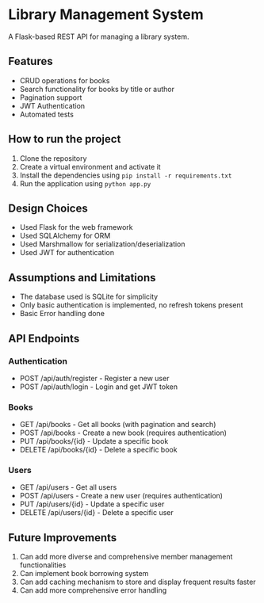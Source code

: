 # Library Management System

A Flask-based REST API for managing a library system.

## Features

- CRUD operations for books
- Search functionality for books by title or author
- Pagination support
- JWT Authentication
- Automated tests

## How to run the project

1. Clone the repository
2. Create a virtual environment and activate it
3. Install the dependencies using `pip install -r requirements.txt`
4. Run the application using `python app.py`

## Design Choices

- Used Flask for the web framework
- Used SQLAlchemy for ORM
- Used Marshmallow for serialization/deserialization
- Used JWT for authentication

## Assumptions and Limitations

- The database used is SQLite for simplicity
- Only basic authentication is implemented, no refresh tokens present
- Basic Error handling done

## API Endpoints

### Authentication
- POST /api/auth/register - Register a new user
- POST /api/auth/login - Login and get JWT token

### Books
- GET /api/books - Get all books (with pagination and search)
- POST /api/books - Create a new book (requires authentication)
- PUT /api/books/{id} - Update a specific book
- DELETE /api/books/{id} - Delete a specific book

### Users
- GET /api/users - Get all users 
- POST /api/users - Create a new user (requires authentication)
- PUT /api/users/{id} - Update a specific user
- DELETE /api/users/{id} - Delete a specific user



## Future Improvements

1. Can add more diverse and comprehensive  member management functionalities
2. Can implement book borrowing system
3. Can add caching mechanism to store and display frequent results faster
4. Can add more comprehensive error handling